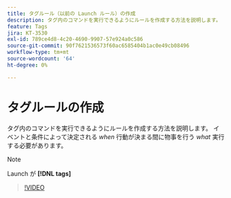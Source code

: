 ```yaml
---
title: タグルール（以前の Launch ルール）の作成
description: タグ内のコマンドを実行できるようにルールを作成する方法を説明します。 イベントと条件は、何をするかを決定するのに対して、アクションは何をするかを決定するのに対して、
feature: Tags
jira: KT-3530
exl-id: 789ce4d8-4c20-4690-9907-57e924a0c586
source-git-commit: 90f7621536573f60ac6585404b1ac0e49cb08496
workflow-type: tm+mt
source-wordcount: '64'
ht-degree: 0%

---
```


# タグルールの作成

タグ内のコマンドを実行できるようにルールを作成する方法を説明します。 イベントと条件によって決定される *when* 行動が決まる間に物事を行う *what* 実行する必要があります。

>[!NOTE]
>
> Launch が **[!DNL tags]**

>[!VIDEO](https://video.tv.adobe.com/v/28730/?quality=12&learn=on)
